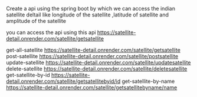 Create a api using the spring boot by which we can access the indian satellite deltail like longitude of the satellite ,latitude of satellite and amplitude of the satellite

you can access the api using this api https://satellite-detail.onrender.com/satellite/getsatellite

get-all-satellite https://satellite-detail.onrender.com/satellite/getsatellite
post-satellite https://satellite-detail.onrender.com/satellite/postsatellite
update-satellite https://satellite-detail.onrender.com/satellite/updatesatellite
delete-satellite https://satellite-detail.onrender.com/satellite/deletesatellite
get-satellite-by-id https://satellite-detail.onrender.com/satellite/getsatellitebyid/id
get-satellite-by-name https://satellite-detail.onrender.com/satellite/getsatellitebyname/name
